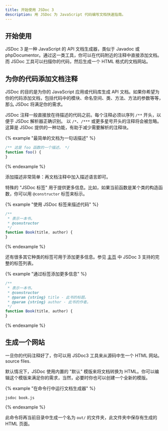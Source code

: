 ```yaml
---
title: 开始使用 JSDoc 3
description: 用 JSDoc 为 JavaScript 代码编写文档快速指南。
---
```


## 开始使用

JSDoc 3 是一种 JavaScript 的 API 文档生成器，类似于 Javadoc 或 phpDocumentor。通过这一类工具，你可以在代码附近的注释中直接添加文档。而 JSDoc 工具可以扫描你的代码，然后生成一个 HTML 格式的文档网站。

## 为你的代码添加文档注释

JSDoc 的目的是为你的 JavaScript 应用或代码库生成 API 文档。如果你希望为你的代码添加文档，包括代码中的模块、命名空间、类、方法、方法的参数等等，那么 JSDoc 将满足你的需求。

JSDoc 注释一般直接放在待描述的代码之前。每个注释必须以序列 `/**` 开头，以便于 JSDoc 解析器正确识别。
以 `/*`、`/***` 或更多星号开头的注释将会被忽略。这算是 JSDoc 提供的一种功能，有助于减少需要解析的注释块。

{% example "最简单的文档为一句话描述" %}

```js
/** 这是 foo 函数的一个描述。 */
function foo() {
}
```
{% endexample %}

添加描述非常简单：再文档注释中加入描述语言即可。

特殊的 "JSDoc 标签" 用于提供更多信息。比如，如果当前函数是某个类的构造函数，你可以用 `@constructor` 标签来标示。

{% example "使用 JSDoc 标签来描述代码" %}

```js
/**
 * 表示一本书。
 * @constructor
 */
function Book(title, author) {
}
```
{% endexample %}

还有很多其它种类的标签可用于添加更多信息。参见 [主页][block-tags] 中 JSDoc 3 支持的完整的标签列表。

{% example "通过标签添加更多信息" %}

```js
/**
 * 表示一本书。
 * @constructor
 * @param {string} title - 此书的标题。
 * @param {string} author - 此书的作者。
 */
function Book(title, author) {
}
```
{% endexample %}

[block-tags]: index.html#block-tags

## 生成一个网站

一旦你的代码注释好了，你可以用 JSDoc3 工具来从源码中生一个 HTML 网站。
source files.

默认情况下，JSDoc 使用内置的 "默认" 模版来将文档转换为 HTML。你可以编辑这个模版来满足你的需求，当然，必要时你也可以创建一个全新的模版。

{% example "在命令行中运行文档生成器" %}

```
jsdoc book.js
```
{% endexample %}

此命令将再当前目录中生成一个名为 `out/` 的文件夹，此文件夹中保存有生成的 HTML 页面。

